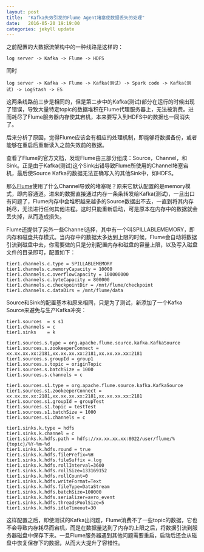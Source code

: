```yaml
---
layout: post
title:  "Kafka失效引发的Flume Agent堵塞使数据丢失的处理"
date:   2016-05-20 19:19:00
categories: jekyll update
---
```

之前配置的大数据流架构中的一种线路是这样的：

```
log server -> Kafka -> Flume -> HDFS 
```
同时
```
log server -> Kafka -> Flume -> Kafka(测试) -> Spark code -> Kafka(测试) -> LogStash -> ES
```

这两条线路前三步是相同的，但是第二步中的Kafka(测试)部分在运行的时候出现了错误，导致大量特定topic的数据堆积在Flume代理服务器上，无法被消费。进而耗尽了Flume服务器内存使其宕机，本来要写入到HDFS中的数据也一同消失了。

后来分析了原因，觉得Flume应该会有相应的处理机制，即能够将数据备份，或者能够在重启后重新读入之前失效前的数据。

查看了Flume的官方文档，发现Flume由三部分组成：Source，Channel，和Sink。正是由于Kafka(测试)这个Sink出错导致Flume所使用的Channel堵塞宕机，最后使Source Kafka的数据无法正确写入的其他Sink中，如HDFS。

那么[Flume][Flumedoc]使用了什么Channel导致的堵塞呢？原来它默认配置的是memory模式，即内容通道。进来的数据直接通过内存一条条转发给Kafka(测试)，一旦出口有问题了，Flume内存中会堆积越来越多的Source数据出不去，一直到将其内存耗尽，无法进行任何其他进程。这时只能重新启动，可是原本在内存中的数据就会丢失掉，从而造成损失。

Flume还提供了另外一些Channel选择，其中有一个叫SPILLABLEMEMORY，即内存和磁盘共存模式。当内存中的数据太多达到上限的时候，Flume会自动将数据引流到磁盘中去，你需要做的只是分别配置内存和磁盘的容量上限，以及写入磁盘文件的目录即可，配置如下：

```
tier1.channels.c.type = SPILLABLEMEMORY
tier1.channels.c.memoryCapacity = 10000
tier1.channels.c.overflowCapacity = 100000000
tier1.channels.c.byteCapacity = 800000
tier1.channels.c.checkpointDir = /mnt/flume/checkpoint
tier1.channels.c.dataDirs = /mnt/flume/data
```

Source和Sink的配置基本和原来相同，只是为了测试，新添加了一个Kafka Source来避免与生产Kafka冲突：

```
tier1.sources  = s s1
tier1.channels = c
tier1.sinks    = k

tier1.sources.s.type = org.apache.flume.source.kafka.KafkaSource
tier1.sources.s.zookeeperConnect = xx.xx.xx.xx:2181,xx.xx.xx.xx:2181,xx.xx.xx.xx:2181
tier1.sources.s.groupId = group1
tier1.sources.s.topic = originTopic
tier1.sources.s.batchSize = 1000
tier1.sources.s.channels = c

tier1.sources.s1.type = org.apache.flume.source.kafka.KafkaSource
tier1.sources.s1.zookeeperConnect = xx.xx.xx.xx:2181,xx.xx.xx.xx:2181,xx.xx.xx.xx:2181
tier1.sources.s1.groupId = groupTest
tier1.sources.s1.topic = testTest
tier1.sources.s1.batchSize = 1000
tier1.sources.s1.channels = c

tier1.sinks.k.type = hdfs
tier1.sinks.k.channel = c
tier1.sinks.k.hdfs.path = hdfs://xx.xx.xx.xx:8022/user/flume/%{topic}/%Y-%m-%d
tier1.sinks.k.hdfs.round = true
tier1.sinks.k.hdfs.filePrefix=%H
tier1.sinks.k.hdfs.fileSuffix =.log
tier1.sinks.k.hdfs.rollInterval=3600
tier1.sinks.k.hdfs.rollSize=133169152
tier1.sinks.k.hdfs.rollCount=0
tier1.sinks.k.hdfs.writeFormat=Text
tier1.sinks.k.hdfs.fileType=DataStream
tier1.sinks.k.hdfs.batchSize=100000
tier1.sinks.k.hdfs.serializer=avro_event
tier1.sinks.k.hdfs.threadsPoolSize=5
tier1.sinks.k.hdfs.idleTimeout=30
```

这样配置之后，即使测试的Kafka出问题，Flume消费不了一些topic的数据，它也不会导致内存耗尽而宕机，而是在数据量达到了内存的上限之后，将数据引流到服务器磁盘中保存下来。一旦Flume服务器遇到其他问题需要重启，启动后还会从磁盘中恢复保存下的数据，从而大大提升了容错性。

[Flumedoc]: http://flume.apache.org/FlumeUserGuide.html